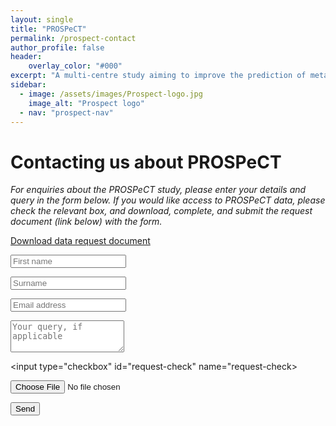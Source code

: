 ```yaml
---
layout: single
title: "PROSPeCT"
permalink: /prospect-contact
author_profile: false
header:
    overlay_color: "#000"
excerpt: "A multi-centre study aiming to improve the prediction of metastatic disease in primary colorectal cancer"
sidebar:
  - image: /assets/images/Prospect-logo.jpg
    image_alt: "Prospect logo"
  - nav: "prospect-nav"
---
```


# Contacting us about PROSPeCT

*For enquiries about the PROSPeCT study, please enter your details and query in the form below. If you would like access to PROSPeCT data, please check the relevant box, and download, complete, and submit the request document (link below) with the form.*

<a href="../assets/documents/data-request-form.docx" download>Download data request document</a>

<form action="https://smartforms.dev/submit/6220bbf77a195017922de9f8" method="POST" enctype="multipart/form-data">

  <input type="text" id="first-name" name="first-name" placeholder="First name" required><br>

  <input type="text" id="surname" name="surname" placeholder="Surname" required><br>

  <input type="email" id="email" name="email" placeholder="Email address" required><br>

  <textarea id="query" name="query" placeholder="Your query, if applicable" rows="3"></textarea>

  <input type="checkbox" id="request-check" name="request-check>

  <input type="file" id="request-doc" name="request-doc"><br>

  <button type="submit">Send</button>
</form>
